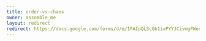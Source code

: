 ```yaml
---
title: order-vs-chaos
owner: assemble_me
layout: redirect
redirect: https://docs.google.com/forms/d/e/1FAIpQLScGb1ixPYYJCivmgFWenOTcPnf7TcAJ02wYNx3jYNUeaXTvDw/viewform?fbzx=-4267579369219918734
---
```

